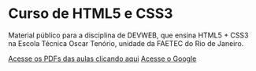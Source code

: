# Curso de HTML5 e CSS3

Material público para a disciplina de DEVWEB, que ensina HTML5 + CSS3 na Escola Técnica Oscar Tenório, unidade da FAETEC do Rio de Janeiro.

[Acesse os PDFs das aulas clicando aqui](../aulas-pdf)
[Acesse o Google](https://www.google.com)